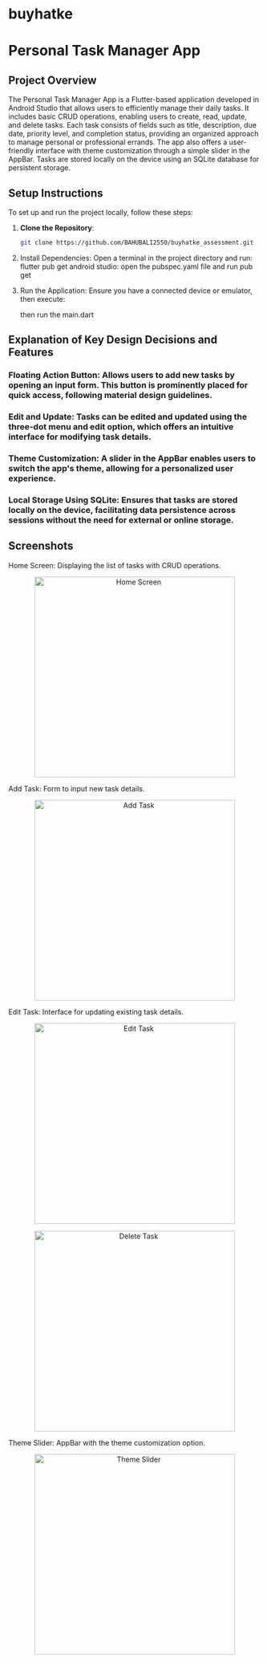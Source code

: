 # buyhatke

# Personal Task Manager App

## Project Overview

The Personal Task Manager App is a Flutter-based application developed in Android Studio that allows users to efficiently manage their daily tasks. It includes basic CRUD operations, enabling users to create, read, update, and delete tasks. Each task consists of fields such as title, description, due date, priority level, and completion status, providing an organized approach to manage personal or professional errands. The app also offers a user-friendly interface with theme customization through a simple slider in the AppBar. Tasks are stored locally on the device using an SQLite database for persistent storage.

## Setup Instructions

To set up and run the project locally, follow these steps:

1. **Clone the Repository**:
   ```bash
   git clone https://github.com/BAHUBALI2550/buyhatke_assessment.git

2. Install Dependencies: Open a terminal in the project directory and run:
   flutter pub get
   android studio: open the pubspec.yaml file and run pub get

3. Run the Application: Ensure you have a connected device or emulator, then execute:

   then run the main.dart

## Explanation of Key Design Decisions and Features

### Floating Action Button: Allows users to add new tasks by opening an input form. This button is prominently placed for quick access, following material design guidelines.

### Edit and Update: Tasks can be edited and updated using the three-dot menu and edit option, which offers an intuitive interface for modifying task details.

### Theme Customization: A slider in the AppBar enables users to switch the app's theme, allowing for a personalized user experience.

### Local Storage Using SQLite: Ensures that tasks are stored locally on the device, facilitating data persistence across sessions without the need for external or online storage.

## Screenshots

Home Screen: Displaying the list of tasks with CRUD operations. 
<p align="center">
<img src="./lib/assets/home.jpeg" width="400" alt="Home Screen">
<br/>

Add Task: Form to input new task details.
<p align="center">
<img src="./lib/assets/addTask.jpeg" width="400" alt="Add Task">
<br/>

Edit Task: Interface for updating existing task details.
<p align="center">
<img src="./lib/assets/editTask.jpeg" width="400" alt="Edit Task">
<br/>

<p align="center">
<img src="./lib/assets/delete.jpeg" width="400" alt="Delete Task">
<br/>

Theme Slider: AppBar with the theme customization option. 
<p align="center">
<img src="./lib/assets/theme.jpeg" width="400" alt="Theme Slider">
<br/>